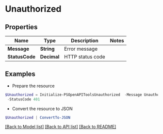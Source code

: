 # Unauthorized
## Properties

Name | Type | Description | Notes
------------ | ------------- | ------------- | -------------
**Message** | **String** | Error message | 
**StatusCode** | **Decimal** | HTTP status code | 

## Examples

- Prepare the resource
```powershell
$Unauthorized = Initialize-PSOpenAPIToolsUnauthorized  -Message Unauthorized `
 -StatusCode 401
```

- Convert the resource to JSON
```powershell
$Unauthorized | ConvertTo-JSON
```

[[Back to Model list]](../README.md#documentation-for-models) [[Back to API list]](../README.md#documentation-for-api-endpoints) [[Back to README]](../README.md)


